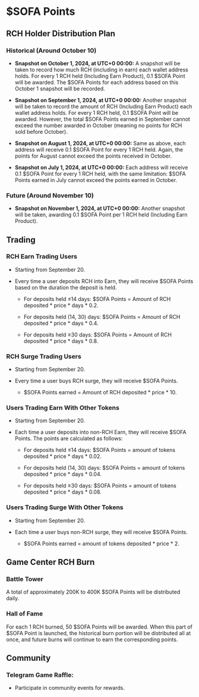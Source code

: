 # $SOFA Points

## RCH Holder Distribution Plan

### Historical (Around October 10)

  - **Snapshot on October 1, 2024, at UTC+0 00:00:** A snapshot will be taken to record how much RCH (including in earn) each wallet address holds. For every 1 RCH held (Including Earn Product), 0.1 $SOFA Point will be awarded. The $SOFA Points for each address based on this October 1 snapshot will be recorded.

  - **Snapshot on September 1, 2024, at UTC+0 00:00:** Another snapshot will be taken to record the amount of RCH (Including Earn Product) each wallet address holds. For every 1 RCH held, 0.1 $SOFA Point will be awarded. However, the total $SOFA Points earned in September cannot exceed the number awarded in October (meaning no points for RCH sold before October).

  - **Snapshot on August 1, 2024, at UTC+0 00:00:** Same as above, each address will receive 0.1 $SOFA Point for every 1 RCH held. Again, the points for August cannot exceed the points received in October.

  - **Snapshot on July 1, 2024, at UTC+0 00:00:** Each address will receive 0.1 $SOFA Point for every 1 RCH held, with the same limitation: $SOFA Points earned in July cannot exceed the points earned in October.

### Future (Around November 10)

  - **Snapshot on November 1, 2024, at UTC+0 00:00:** Another snapshot will be taken, awarding 0.1 $SOFA Point per 1 RCH held (Including Earn Product).

## Trading

### RCH Earn Trading Users

  - Starting from September 20.

  - Every time a user deposits RCH into Earn, they will receive $SOFA Points based on the duration the deposit is held.

    - For deposits held ≤14 days: $SOFA Points = Amount of RCH deposited * price * days * 0.2.

    - For deposits held (14, 30) days: $SOFA Points = Amount of RCH deposited * price * days * 0.4.

    - For deposits held ≥30 days: $SOFA Points = Amount of RCH deposited * price * days * 0.8.

### RCH Surge Trading Users
  
  - Starting from September 20.

  - Every time a user buys RCH surge, they will receive $SOFA Points.

    - $SOFA Points earned = Amount of RCH deposited * price * 10.

### Users Trading Earn With Other Tokens

  - Starting from September 20.

  - Each time a user deposits into non-RCH Earn, they will receive $SOFA Points. The points are calculated as follows:

    - For deposits held ≤14 days: $SOFA Points = amount of tokens deposited * price * days * 0.02.

    - For deposits held (14, 30) days: $SOFA Points = amount of tokens deposited * price * days * 0.04.

    - For deposits held ≥30 days: $SOFA Points = amount of tokens deposited * price * days * 0.08.

### Users Trading Surge With Other Tokens
  
  - Starting from September 20.

  - Each time a user buys non-RCH surge, they will receive $SOFA Points.

    - $SOFA Points earned = amount of tokens deposited * price * 2.  

## Game Center RCH Burn

### Battle Tower

A total of approximately 200K to 400K $SOFA Points will be distributed daily.

### Hall of Fame

For each 1 RCH burned, 50 $SOFA Points will be awarded. When this part of $SOFA Point is launched, the historical burn portion will be distributed all at once, and future burns will continue to earn the corresponding points.

## Community

### Telegram Game Raffle: 

  - Participate in community events for rewards.
